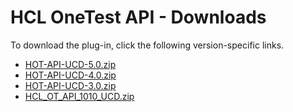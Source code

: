 
# HCL OneTest API - Downloads

To download the plug-in, click the following version-specific links.
- [HOT-API-UCD-5.0.zip](https://raw.githubusercontent.com/UrbanCode/IBM-UCD-PLUGINS/main/files/HCLOneTestAPI/HOT-API-UCD-5.0.zip)
- [HOT-API-UCD-4.0.zip](https://raw.githubusercontent.com/UrbanCode/IBM-UCD-PLUGINS/main/files/HCLOneTestAPI/HOT-API-UCD-4.0.zip)
- [HOT-API-UCD-3.0.zip](https://raw.githubusercontent.com/UrbanCode/IBM-UCD-PLUGINS/main/files/HCLOneTestAPI/HOT-API-UCD-3.0.zip)
- [HCL_OT_API_1010_UCD.zip](https://raw.githubusercontent.com/UrbanCode/IBM-UCD-PLUGINS/main/files/HCLOneTestAPI/HCL_OT_API_1010_UCD.zip)
